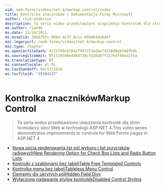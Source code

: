 ```yaml
---
uid: web-forms/videos/net-4/markup-control/index
title: Kontrolka znaczników | Dokumentacja firmy Microsoft
author: rick-anderson
description: Ta seria wideo przedstawiono ulepszenia kontrolek dla stron formularzy sieci Web w technologii ASP.NET 4.
ms.author: riande
ms.date: 11/14/2011
ms.assetid: 36667bfc-90ba-4c37-8c1c-65b6642e6d47
msc.legacyurl: /web-forms/videos/net-4/markup-control
msc.type: chapter
ms.openlocfilehash: 4721799cb7042f597153edbe74326d0eb748fb9b
ms.sourcegitcommit: 0f1119340e4464720cfd16d0ff15764746ea1fea
ms.translationtype: MT
ms.contentlocale: pl-PL
ms.lasthandoff: 04/17/2019
ms.locfileid: "59394227"
---
```

# <a name="markup-control"></a><span data-ttu-id="7feb5-103">Kontrolka znaczników</span><span class="sxs-lookup"><span data-stu-id="7feb5-103">Markup Control</span></span>

> <span data-ttu-id="7feb5-104">Ta seria wideo przedstawiono ulepszenia kontrolek dla stron formularzy sieci Web w technologii ASP.NET 4.</span><span class="sxs-lookup"><span data-stu-id="7feb5-104">This video series demonstrates improvements to controls for Web Forms pages in ASP.NET 4.</span></span>


- [<span data-ttu-id="7feb5-105">Nowa opcja renderowania list pól wyboru i list przycisków radiowych</span><span class="sxs-lookup"><span data-stu-id="7feb5-105">New Rendering Option for Check Box Lists and Radio Button Lists</span></span>](aspnet-4-quick-hit-new-rendering-option-for-check-box-lists-and-radio-button-lists.md)
- [<span data-ttu-id="7feb5-106">Kontrolki z szablonami bez tabeli</span><span class="sxs-lookup"><span data-stu-id="7feb5-106">Table Free Templated Controls</span></span>](aspnet-4-quick-hit-table-free-templated-controls.md)
- [<span data-ttu-id="7feb5-107">Kontrolka menu bez tabeli</span><span class="sxs-lookup"><span data-stu-id="7feb5-107">Tableless Menu Control</span></span>](aspnet-4-quick-hit-tableless-menu-control.md)
- [<span data-ttu-id="7feb5-108">Elementy div ukrytych pól</span><span class="sxs-lookup"><span data-stu-id="7feb5-108">Hidden Field Divs</span></span>](aspnet-4-quick-hit-hidden-field-divs.md)
- [<span data-ttu-id="7feb5-109">Wyłączone nadawanie stylów kontrolek</span><span class="sxs-lookup"><span data-stu-id="7feb5-109">Disabled Control Styling</span></span>](aspnet-4-quick-hit-disabled-control-styling.md)

